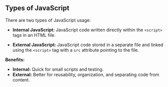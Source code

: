 ## Types of JavaScript

There are two types of JavaScript usage:

* **Internal JavaScript:** JavaScript code written directly within the `<script>` tags in an HTML file.

* **External JavaScript:** JavaScript code stored in a separate file and linked using the `<script>` tag with a `src` attribute pointing to the file.

**Benefits:**

* **Internal:** Quick for small scripts and testing.
* **External:** Better for reusability, organization, and separating code from content.
